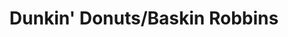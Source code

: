---
title: "Dunkin' Donuts/Baskin Robbins"
url: /brooklyn/dunkin-donuts-baskin-robbins/
shop: ice cream
---
